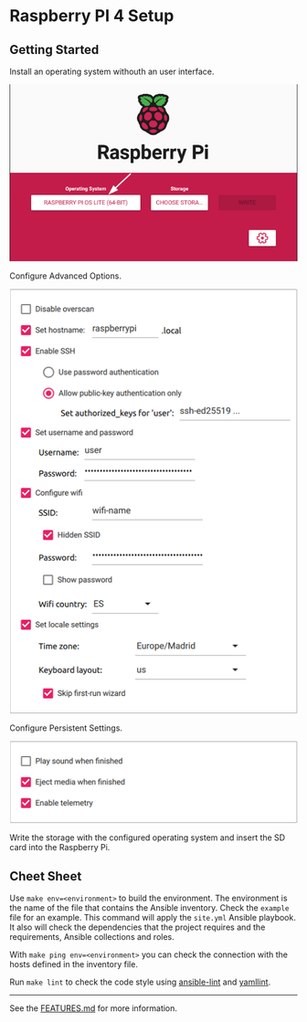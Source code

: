 # Raspberry PI 4 Setup

## Getting Started
Install an operating system withouth an user interface.

![Raspberry Pi OS Lite (64-BIT)](doc/assets/01-os.png "Raspberry Pi OS Lite")

Configure Advanced Options.

![Raspberry Pi Advanced Options (64-BIT)](doc/assets/02-advanced-options.png "Raspberry Pi Advanced Options")

Configure Persistent Settings.

![Raspberry Pi Persistent Settings (64-BIT)](doc/assets/03-persistent-settings.png "Raspberry Pi Persistent Settings")

Write the storage with the configured operating system and insert the SD card into the Raspberry Pi.

## Cheet Sheet

Use `make env=<environment>` to build the environment. The environment is the name of the file that contains the Ansible inventory. Check the `example` file for an example. This command will apply the `site.yml` Ansible playbook. It also will check the dependencies that the project requires and the requirements, Ansible collections and roles.

With `make ping env=<environment>` you can check the connection with the hosts defined in the inventory file.

Run `make lint` to check the code style using [ansible-lint](https://github.com/ansible-community/ansible-lint) and [yamllint](https://github.com/adrienverge/yamllint).

---

See the [FEATURES.md](doc/FEATURES.md) for more information.
